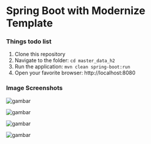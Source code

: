 # Spring Boot with Modernize Template

### Things todo list

1. Clone this repository
2. Navigate to the folder: `cd master_data_h2`
3. Run the application: `mvn clean spring-boot:run`
4. Open your favorite browser: http://localhost:8080

### Image Screenshots

![gambar](https://github.com/user-attachments/assets/26053e64-29b3-48f9-b863-d10e9b7ea38b)


![gambar](https://github.com/user-attachments/assets/c4b033a3-a638-46d0-b57f-d41426a10174)


![gambar](https://github.com/user-attachments/assets/81f697c5-5464-4541-a4c6-cec45f12d032)

![gambar](https://github.com/user-attachments/assets/5ca4ad6b-bf00-4c3b-a956-cd0cc8f83eb5)






